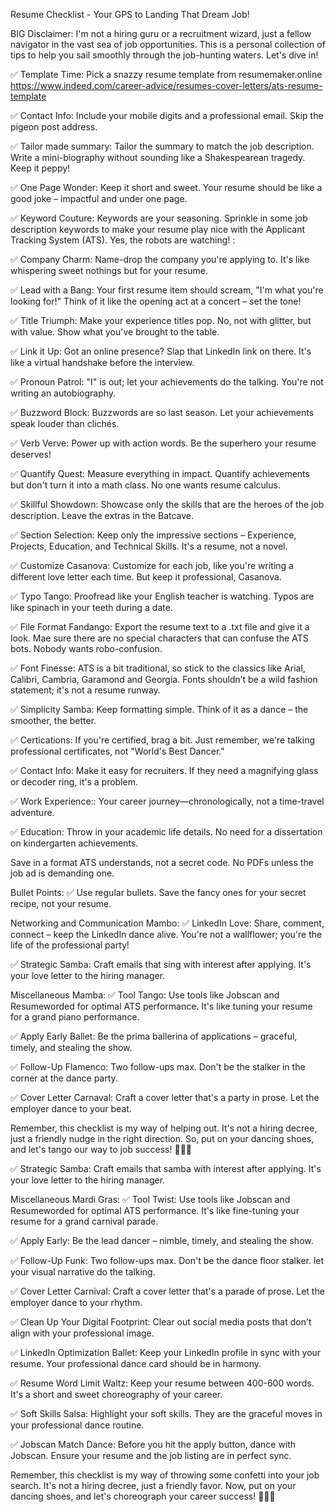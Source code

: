 Resume Checklist - Your GPS to Landing That Dream Job!

BIG Disclaimer: I'm not a hiring guru or a recruitment wizard, just a fellow navigator in the vast sea of job opportunities. This is a personal collection of tips to help you sail smoothly through the job-hunting waters. Let's dive in!

✅ Template Time: Pick a snazzy resume template from resumemaker.online https://www.indeed.com/career-advice/resumes-cover-letters/ats-resume-template

✅ Contact Info: Include your mobile digits and a professional email. Skip the pigeon post address.

✅ Tailor made summary: Tailor the summary to match the job description. Write a mini-biography without sounding like a Shakespearean tragedy. Keep it peppy!

✅ One Page Wonder: Keep it short and sweet. Your resume should be like a good joke – impactful and under one page.

✅ Keyword Couture: Keywords are your seasoning. Sprinkle in some job description keywords to make your resume play nice with the Applicant Tracking System (ATS). Yes, the robots are watching! :

✅ Company Charm: Name-drop the company you're applying to. It's like whispering sweet nothings but for your resume.

✅ Lead with a Bang: Your first resume item should scream, "I'm what you're looking for!" Think of it like the opening act at a concert – set the tone!

✅ Title Triumph: Make your experience titles pop. No, not with glitter, but with value. Show what you've brought to the table.

✅ Link it Up: Got an online presence? Slap that LinkedIn link on there. It's like a virtual handshake before the interview.

✅ Pronoun Patrol: "I" is out; let your achievements do the talking. You're not writing an autobiography.

✅ Buzzword Block: Buzzwords are so last season. Let your achievements speak louder than clichés.

✅ Verb Verve: Power up with action words. Be the superhero your resume deserves!

✅ Quantify Quest: Measure everything in impact. Quantify achievements but don't turn it into a math class. No one wants resume calculus.

✅ Skillful Showdown: Showcase only the skills that are the heroes of the job description. Leave the extras in the Batcave.

✅ Section Selection: Keep only the impressive sections – Experience, Projects, Education, and Technical Skills. It's a resume, not a novel.

✅ Customize Casanova: Customize for each job, like you're writing a different love letter each time. But keep it professional, Casanova.

✅ Typo Tango: Proofread like your English teacher is watching. Typos are like spinach in your teeth during a date.

✅ File Format Fandango: Export the resume text to a .txt file and give it a look. Mae sure there are no special characters that can confuse the ATS bots. Nobody wants robo-confusion.

✅ Font Finesse: ATS is a bit traditional, so stick to the classics like Arial, Calibri, Cambria, Garamond and Georgia. Fonts shouldn’t be a wild fashion statement; it's not a resume runway. 

✅ Simplicity Samba: Keep formatting simple. Think of it as a dance – the smoother, the better.

✅ Certications: If you're certified, brag a bit. Just remember, we're talking professional certificates, not "World's Best Dancer."

✅ Contact Info: Make it easy for recruiters. If they need a magnifying glass or decoder ring, it's a problem.

✅ Work Experience:: Your career journey—chronologically, not a time-travel adventure.

✅ Education: Throw in your academic life details. No need for a dissertation on kindergarten achievements.

Save in a format ATS understands, not a secret code. No PDFs unless the job ad is demanding one.

Bullet Points:
✅ Use regular bullets. Save the fancy ones for your secret recipe, not your resume.

Networking and Communication Mambo:
✅ LinkedIn Love: Share, comment, connect – keep the LinkedIn dance alive. You're not a wallflower; you're the life of the professional party!

✅ Strategic Samba: Craft emails that sing with interest after applying. It's your love letter to the hiring manager.

Miscellaneous Mamba:
✅ Tool Tango: Use tools like Jobscan and Resumeworded for optimal ATS performance. It's like tuning your resume for a grand piano performance.

✅ Apply Early Ballet: Be the prima ballerina of applications – graceful, timely, and stealing the show.

✅ Follow-Up Flamenco: Two follow-ups max. Don't be the stalker in the corner at the dance party.

✅ Cover Letter Carnaval: Craft a cover letter that's a party in prose. Let the employer dance to your beat.

Remember, this checklist is my way of helping out. It's not a hiring decree, just a friendly nudge in the right direction. So, put on your dancing shoes, and let's tango our way to job success! 💃🕺🌟

✅ Strategic Samba: Craft emails that samba with interest after applying. It's your love letter to the hiring manager.

Miscellaneous Mardi Gras:
✅ Tool Twist: Use tools like Jobscan and Resumeworded for optimal ATS performance. It's like fine-tuning your resume for a grand carnival parade.

✅ Apply Early: Be the lead dancer – nimble, timely, and stealing the show.

✅ Follow-Up Funk: Two follow-ups max. Don't be the dance floor stalker. let your visual narrative do the talking.

✅ Cover Letter Carnival: Craft a cover letter that's a parade of prose. Let the employer dance to your rhythm.

✅ Clean Up Your Digital Footprint: Clear out social media posts that don't align with your professional image.

✅ LinkedIn Optimization Ballet: Keep your LinkedIn profile in sync with your resume. Your professional dance card should be in harmony.

✅ Resume Word Limit Waltz: Keep your resume between 400-600 words. It's a short and sweet choreography of your career.

✅ Soft Skills Salsa: Highlight your soft skills. They are the graceful moves in your professional dance routine.

✅ Jobscan Match Dance: Before you hit the apply button, dance with Jobscan. Ensure your resume and the job listing are in perfect sync.

Remember, this checklist is my way of throwing some confetti into your job search. It's not a hiring decree, just a friendly favor. Now, put on your dancing shoes, and let's choreograph your career success! 💃🕺🌟

